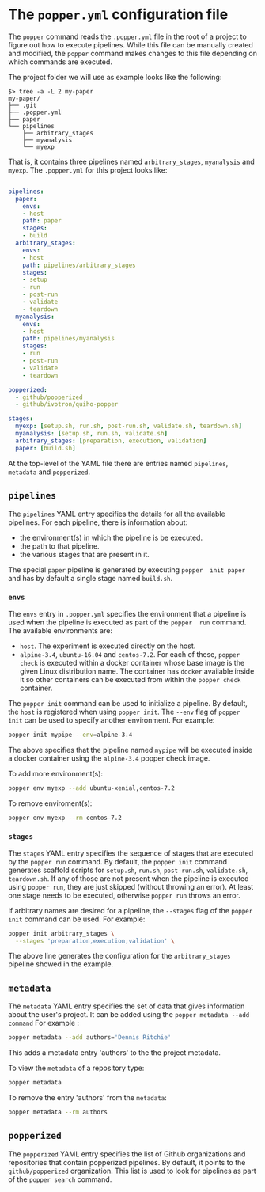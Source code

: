 
# The `popper.yml` configuration file

The `popper` command reads the `.popper.yml` file in the root of a 
project to figure out how to execute pipelines. While this file can be 
manually created and modified, the `popper` command makes changes to 
this file depending on which commands are executed.

The project folder we will use as example looks like the following:

```
$> tree -a -L 2 my-paper
my-paper/
├── .git
├── .popper.yml
├── paper
└── pipelines
    ├── arbitrary_stages
    ├── myanalysis
    └── myexp
```

That is, it contains three pipelines named `arbitrary_stages`, 
`myanalysis` and `myexp`. The `.popper.yml` for this project looks 
like:

```yaml

pipelines:
  paper:
    envs:
    - host
    path: paper
    stages:
    - build
  arbitrary_stages:
    envs:
    - host
    path: pipelines/arbitrary_stages
    stages:
    - setup
    - run
    - post-run
    - validate
    - teardown
  myanalysis:
    envs:
    - host
    path: pipelines/myanalysis
    stages:
    - run
    - post-run
    - validate
    - teardown

popperized:
  - github/popperized
  - github/ivotron/quiho-popper

stages:
  myexp: [setup.sh, run.sh, post-run.sh, validate.sh, teardown.sh]
  myanalysis: [setup.sh, run.sh, validate.sh]
  arbitrary_stages: [preparation, execution, validation]
  paper: [build.sh]
```

At the top-level of the YAML file there are entries named `pipelines`, `metadata` and 
`popperized`.

## `pipelines`

The `pipelines` YAML entry specifies the details for all the available
pipelines. For each pipeline, there is information about:

   *  the environment(s) in which the pipeline is be executed.
   *  the path to that pipeline.
   *  the various stages that are present in it.

The special `paper` pipeline is generated by executing `popper 
init paper` and has by default a single stage named `build.sh`.

### `envs`

The `envs` entry in `.popper.yml` specifies the environment that a 
pipeline is used when the pipeline is executed as part of the `popper 
run` command. The available environments are:

  * `host`. The experiment is executed directly on the host.
  * `alpine-3.4`, `ubuntu-16.04` and `centos-7.2`. For each of these, 
    `popper check` is executed within a docker container whose base 
    image is the given Linux distribution name. The container has 
    `docker` available inside it so other containers can be executed 
    from within the `popper check` container.

The `popper init` command can be used to initialize a pipeline. By 
default, the `host` is registered when using `popper init`. The 
`--env` flag of `popper init` can be used to specify another 
environment. For example:

```bash
popper init mypipe --env=alpine-3.4
```

The above specifies that the pipeline named `mypipe` will be executed 
inside a docker container using the `alpine-3.4` popper check image.

To add more environment(s):  

```bash
popper env myexp --add ubuntu-xenial,centos-7.2
```

To remove enviroment(s):  

```bash
popper env myexp --rm centos-7.2
```

### `stages`

The `stages` YAML entry specifies the sequence of stages that are 
executed by the `popper run` command. By default, the `popper init` 
command generates scaffold scripts for `setup.sh`, `run.sh`, 
`post-run.sh`, `validate.sh`, `teardown.sh`. If any of those are not
present when the pipeline is executed using `popper run`, they are 
just skipped (without throwing an error). At least one stage needs to
be executed, otherwise `popper run` throws an error.

If arbitrary names are desired for a pipeline, the `--stages` flag of 
the `popper init` command can be used. For example:

```bash
popper init arbitrary_stages \
  --stages 'preparation,execution,validation' \
```

The above line generates the configuration for the `arbitrary_stages` 
pipeline showed in the example.

## `metadata`

The `metadata` YAML entry specifies the set of data that gives information
about the user's project. It can be added using the `popper metadata --add command`
For example :

```bash
popper metadata --add authors='Dennis Ritchie'
```

This adds a metadata entry 'authors' to the the project
metadata.

To view the `metadata` of a repository type: 

```bash
popper metadata
```
To remove the entry 'authors' from the `metadata`:

```bash
popper metadata --rm authors
```

## `popperized`

The `popperized` YAML entry specifies the list of Github organizations and repositories that contain popperized pipelines. By default, it points to the 
`github/popperized` organization. This list is used to look for pipelines as part of the `popper search` command.
